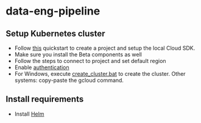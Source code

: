 # data-eng-pipeline

## Setup Kubernetes cluster
* Follow [this](https://cloud.google.com/kubernetes-engine/docs/quickstart) quickstart to create a project and setup the local Cloud SDK. 
* Make sure you install the Beta components as well
* Follow the steps to connect to project and set default region  
* Enable [authentication](https://cloud.google.com/kubernetes-engine/docs/how-to/api-server-authentication) 
* For Windows, execute [create_cluster.bat](create_cluster.bat) to create the cluster. Other systems: copy-paste the gcloud command. 

## Install requirements
* Install [Helm](https://helm.sh/docs/intro/install/)


